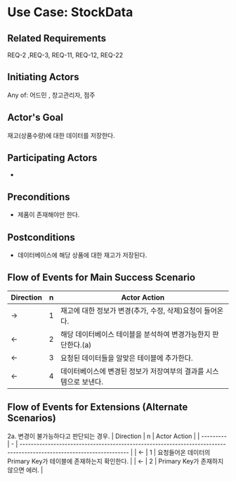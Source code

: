 # Use Case: StockData

## **Related Requirements**

REQ-2 ,REQ-3, REQ-11, REQ-12, REQ-22

## **Initiating Actors**

Any of: 어드민 , 창고관리자, 점주

## **Actor's Goal**

재고(상품수량)에 대한 데이터를 저장한다.

## **Participating Actors**

 - 

## **Preconditions**

- 제품이 존재해야만 한다.

## **Postconditions**

- 데이터베이스에 해당 상품에 대한 재고가 저장된다.

## Flow of Events for Main Success Scenario
| Direction | n | Actor Action                                                                                                         |
| --------- | - | -------------------------------------------------------------------------------------------------------------------- |
| →         | 1 | 재고에 대한 정보가 변경(추가, 수정, 삭제)요청이 들어온다. |
| ←         | 2 | 해당 데이터베이스 테이블을 분석하여 변경가능한지 판단한다.(a)|
| ←         | 3 | 요청된 데이터들을 알맞은 테이블에 추가한다.|
| ←         | 4 | 데이터베이스에 변경된 정보가 저장여부의 결과를 시스템으로 보낸다. |


## Flow of Events for Extensions (Alternate Scenarios)
2a. 변경이 불가능하다고 판단되는 경우.
| Direction | n | Actor Action                                                                                                         |
| --------- | - | -------------------------------------------------------------------------------------------------------------------- |
| ←         | 1 | 요청들어온 데이터의 Primary Key가 테이블에 존재하는지 확인한다. |
| ←         | 2 | Primary Key가 존재하지 않으면 에러. |


